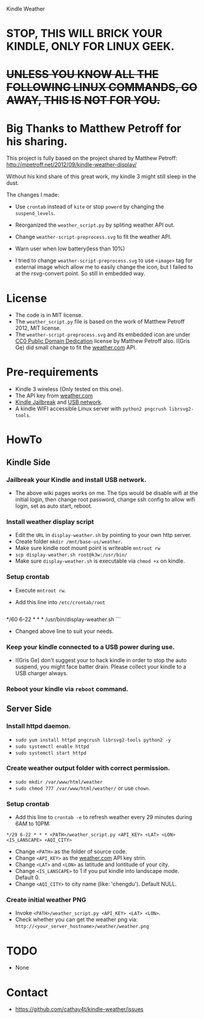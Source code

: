 Kindle Weather

# STOP, THIS WILL BRICK YOUR KINDLE, ONLY FOR LINUX GEEK.
# ~~UNLESS YOU KNOW ALL THE FOLLOWING LINUX COMMANDS, GO AWAY, THIS IS NOT FOR YOU.~~

# Big Thanks to Matthew Petroff for his sharing.

This project is fully based on the project shared by Matthew Petroff:
http://mpetroff.net/2012/09/kindle-weather-display/

Without his kind share of this great work, my kindle 3 might still sleep in the
dust.

The changes I made:
 * Use `crontab` instead of `kite` or stop `powerd` by changing the
   `suspend_levels`.

 * Reorganized the `weather_script.py` by spliting weather API out.

 * Change `weather-script-preprocess.svg` to fit the weather API.

 * Warn user when low battery(less than 10%)

 * I tried to change `weather-script-preprocess.svg` to use `<image>` tag
   for external image which allow me to easily change the icon, but I failed to
   at the rsvg-convert point. So still in embedded way.

# License

* The code is in MIT license.
* The `weather_script.py` file is based on the work of Matthew Petroff 2012, MIT
  license.
* The `weather-script-preprocess.svg` and its embedded icon are under
  [CC0 Public Domain Dedication][4] license by Matthew Petroff also. I(Gris Ge)
  did small change to fit the [weather.com][1] API.

# Pre-requirements

 * Kindle 3 wireless (Only tested on this one).
 * The API key from [weather.com][1]
 * [Kindle Jailbreak][2] and [USB network][3].
 * A kindle WIFI accessible Linux server with `python2 pngcrush librsvg2-tools`.

# HowTo
## Kindle Side

### Jailbreak your Kindle and install USB network.
 * The above wiki pages works on me. The tips would be disable wifi at the
   initial login, then change root password, change ssh config to allow wifi
   login, set as auto start, reboot.

### Install weather display script
 * Edit the `URL` in `display-weather.sh` by pointing to your own http server.
 * Create folder `mkdir /mnt/base-us/weather`.
 * Make sure kindle root mount point is writeable `mntroot rw`
 * `scp display-weather.sh root@k3w:/usr/bin/`
 * Make sure `display-weather.sh` is executable via `chmod +x` on kindle.

### Setup crontab
 * Execute `mntroot rw`.
 * Add this line into `/etc/crontab/root`

    ```
*/60 6-22 * * * /usr/bin/display-weather.sh
    ```
 * Changed above line to suit your needs.

### Keep your kindle connected to a USB power during use.
 * I(Gris Ge) don't suggest your to hack kindle in order to stop the auto
   suspend, you might face batter drain. Please collect your kindle to a USB
   charger always.

### Reboot your kindle via `reboot` command.

## Server Side
### Install httpd daemon.
 * `sudo yum install httpd pngcrush librsvg2-tools python2 -y`
 * `sudo systemctl enable httpd`
 * `sudo systemctl start httpd`

### Create weather output folder with correct permission.
 * `sudo mkdir /var/www/html/weather`
 * `sudo chmod 777 /var/www/html/weather/` or use `chown`.

### Setup crontab
 * Add this line to `crontab -e` to refresh weather every 29 minutes during
   6AM to 10PM:
```
*/29 6-22 * * * <PATH>/weather_script.py <API_KEY> <LAT> <LON> <IS_LANSCAPE> <AQI_CITY>
```
 * Change `<PATH>` as the folder of source code.
 * Change `<API_KEY>` as the [weather.com][1] API key strin.
 * Change `<LAT>` and `<LON>` as latitude and lontitude of your city.
 * Change `<IS_LANSCAPE>` to 1 if you put kindle into landscape mode. Default 0.
 * Change `<AQI_CITY>` to city name (like: 'chengdu'). Default NULL.

### Create initial weather PNG
 * Invoke `<PATH>/weather_script.py <API_KEY> <LAT> <LON>`.
 * Check whether you can get the weather png via:
    `http://<your_server_hostname>/weather/weather.png`

# TODO
 * None

# Contact
 * https://github.com/cathay4t/kindle-weather/issues

[1]: http://www.wunderground.com/weather/api/d/login.html
[2]: http://wiki.mobileread.com/wiki/Kindle_Hacks_Information
[3]: https://blitiri.com.ar/p/other/kindle/#usb-networking
[4]: http://creativecommons.org/publicdomain/zero/1.0/
